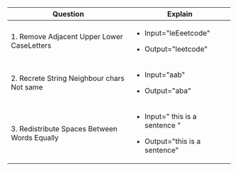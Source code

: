 |Question|Explain|
|---|---|
|1. Remove Adjacent Upper Lower CaseLetters|<ul><li>Input="leEeetcode"</li></ul><ul><li>Output="leetcode"</li></ul>|
|2. Recrete String Neighbour chars Not same|<ul><li>Input="aab"</li></ul><ul><li>Output="aba"</li></ul>|
|3. Redistribute Spaces Between Words Equally|<ul><li>Input="  this   is  a sentence "</li></ul><ul><li>Output="this   is   a   sentence"</li></ul>|
